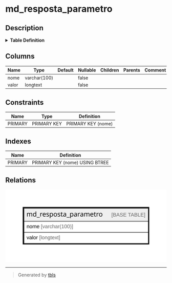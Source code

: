 # md_resposta_parametro

## Description

<details>
<summary><strong>Table Definition</strong></summary>

```sql
CREATE TABLE `md_resposta_parametro` (
  `nome` varchar(100) NOT NULL,
  `valor` longtext NOT NULL,
  PRIMARY KEY (`nome`)
) ENGINE=InnoDB DEFAULT CHARSET=latin1 COLLATE=latin1_swedish_ci
```

</details>

## Columns

| Name | Type | Default | Nullable | Children | Parents | Comment |
| ---- | ---- | ------- | -------- | -------- | ------- | ------- |
| nome | varchar(100) |  | false |  |  |  |
| valor | longtext |  | false |  |  |  |

## Constraints

| Name | Type | Definition |
| ---- | ---- | ---------- |
| PRIMARY | PRIMARY KEY | PRIMARY KEY (nome) |

## Indexes

| Name | Definition |
| ---- | ---------- |
| PRIMARY | PRIMARY KEY (nome) USING BTREE |

## Relations

![er](md_resposta_parametro.svg)

---

> Generated by [tbls](https://github.com/k1LoW/tbls)

